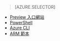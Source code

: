 > [AZURE.SELECTOR]
- [Preview 入口網站](virtual-networks-create-nsg-arm-pportal.md)
- [PowerShell](virtual-networks-create-nsg-arm-ps.md)
- [Azure CLI](virtual-networks-create-nsg-arm-cli.md)
- [ARM 範本](virtual-networks-create-nsg-arm-template.md)

